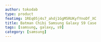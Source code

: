 ```yaml
---
author: tokodab
type: product
featimg: 1REq05j4s7_ahdj1GgM5RUKyfYnoDf_XC
title: Batman Chibi Samsung Galaxy S9 Case
tags: [samsung, galaxy, s9]
category: [samsung]
---
```

